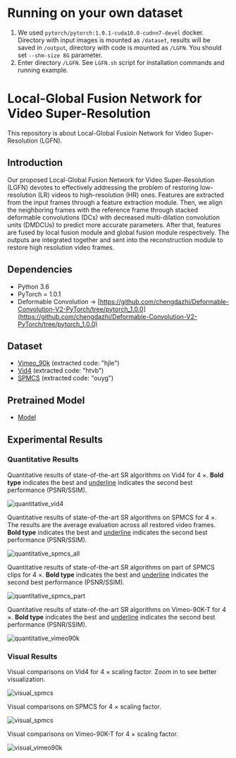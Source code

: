 # Running on your own dataset
1) We used `pytorch/pytorch:1.0.1-cuda10.0-cudnn7-devel` docker. Directory with input images is mounted as `/dataset`, results will be saved in `/output`, directory with code is mounted as `/LGFN`. You should set  `--shm-size 8G` parameter.
2) Enter directory `/LGFN`. See `LGFN.sh` script for installation commands and running example.

# Local-Global Fusion Network for Video Super-Resolution

This repository is about Local-Global Fusioin Network for Video Super-Resolution (LGFN).

## Introduction

Our proposed Local-Global Fusion Network for Video Super-Resolution (LGFN) devotes to effectively addressing the problem of restoring low-resolution (LR) videos to high-resolution (HR) ones. Features are extracted from the input frames through a feature extraction module. Then, we align the neighboring frames with the reference frame through stacked deformable convolutions (DCs) with decreased multi-dilation convolution units (DMDCUs) to predict more accurate parameters. After that, features are fused by local fusion module and global fusion module respectively. The outputs are integrated together and sent into the reconstruction module to restore high resolution video frames.

## Dependencies
- Python 3.6
- PyTorch = 1.0.1
- Deformable Convolution -> [https://github.com/chengdazhi/Deformable-Convolution-V2-PyTorch/tree/pytorch_1.0.0](https://github.com/chengdazhi/Deformable-Convolution-V2-PyTorch/tree/pytorch_1.0.0)

## Dataset
- [Vimeo_90k](https://pan.baidu.com/share/init?surl=WdQTorJmzAdRgh8sS7B3bw) (extracted code: "hjle")
- [Vid4](https://pan.baidu.com/share/init?surl=XG94zpYsXX5nh0x1oAfF9g) (extracted code: "htvb")
- [SPMCS](https://pan.baidu.com/share/init?surl=eW5dc0-K8NPmsDen-W71LA) (extracted code: "ouyg")

## Pretrained Model
- [Model](https://drive.google.com/drive/folders/1-zdNUBvLhmOwDor8f1wgTwRIHCE-7xDr?usp=sharing)

## Experimental Results

### Quantitative Results

Quantitative results of state-of-the-art SR algorithms on Vid4 for 4 ×.  **Bold type** indicates the best and <u>underline</u> indicates the second best performance (PSNR/SSIM). 

![quantitative_vid4](./imgs/quantitative_vid4.png)



Quantitative results of state-of-the-art SR algorithms on SPMCS for 4 ×. The results are the average evaluation across all restored video frames.  **Bold type** indicates the best and <u>underline</u> indicates the second best performance (PSNR/SSIM). 

![quantitative_spmcs_all](./imgs/quantitative_spmcs_all.png)



Quantitative results of state-of-the-art SR algorithms on part of SPMCS clips for 4 ×.  **Bold type** indicates the best and <u>underline</u> indicates the second best performance (PSNR/SSIM). 

![quantitative_spmcs_part](./imgs/quantitative_spmcs_part.png)



Quantitative results of state-of-the-art SR algorithms on Vimeo-90K-T for 4 ×.  **Bold type** indicates the best and <u>underline</u> indicates the second best performance (PSNR/SSIM). 

![quantitative_vimeo90k](./imgs/quantitative_vimeo90k.png)



### Visual Results

Visual comparisons on Vid4 for 4 × scaling factor. Zoom in to see better visualization.

![visual_spmcs](./imgs/visual_vid4.png)



Visual comparisons on SPMCS for 4 × scaling factor.

![visual_spmcs](./imgs/visual_spmcs.png)



Visual comparisons on Vimeo-90K-T for 4 × scaling factor.

![visual_vimeo90k](./imgs/visual_vimeo90k.png)
